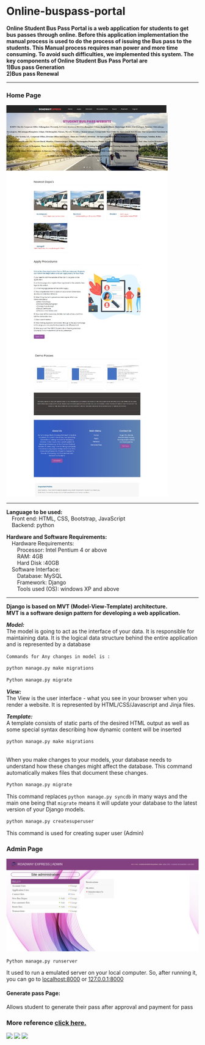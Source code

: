 # Online-buspass-portal
  
<b>Online Student Bus Pass Portal is a web application for students to get bus passes through online. 
Before this application implementation the manual process is used to do the process of issuing the Bus pass to the students. This Manual process requires man power and more time consuming. To avoid such difficulties, we implemented this system.
The key components of Online Student Bus Pass Portal are <br>
 1)Bus pass Generation  <br>
 2)Bus pass Renewal</b>
 <hr>
 
 <b><h3>Home Page</h3></b>
 
 ![](screenshot/home.jpeg)
 
 <hr>
 <b>Language to be used:</b><br>
	&emsp;Front end: HTML, CSS, Bootstrap, JavaScript<br>
	&emsp;Backend: python<br>

 <b>Hardware and Software Requirements:</b><br>
	&emsp;Hardware Requirements: <br>
        	&emsp;&emsp;Processor: Intel Pentium 4 or above <br>
         	&emsp;&emsp;RAM: 4GB <br>
                &emsp;&emsp;Hard Disk :40GB <br>
	&emsp;Software Interface: <br>
                &emsp;&emsp;Database: MySQL <br>
                &emsp;&emsp;Framework: Django <br>
                &emsp;&emsp;Tools used (OS): windows XP and above
		
		
<hr>
<b>Django is based on MVT (Model-View-Template) architecture.<br> MVT is a software design pattern for developing a web application.</b>

<i><b>Model:</i></b><br> The model is going to act as the interface of your data. It is responsible for maintaining data. It is the logical data structure behind the entire application and is represented by a database

`Commands for Any changes in model is :`<br>
```diff
python manage.py make migrations
```
```diff
Python manage.py migrate
```
<i><b>View:</i></b><br> The View is the user interface - what you see in your browser when you render a website. It is represented by HTML/CSS/Javascript and Jinja files.

<i><b>Template:</i></b><br> A template consists of static parts of the desired HTML output as well as some special syntax describing how dynamic content will be inserted



```diff
python manage.py make migrations
```
<br>
When you make changes to your models, your database needs to understand how these changes might affect the database. This command automatically makes files that document these changes.<br>

```diff
Python manage.py migrate
```
This command replaces `python manage.py syncdb` in many ways and the main one being that `migrate` means it will update your database to the latest version of your Django models.

```diff
python manage.py createsuperuser
```

This command is used for creating super user (Admin)

<b><h3>Admin Page</h3></b>
![](screenshot/admin.jpeg)

```diff
Python manage.py runserver
```

It used to run a emulated server on your local computer. So, after running it, you can go to [localhost:8000](http://localhost:8000) or [127.0.0.1:8000](http://127.0.0.1:8000)

<b><h4>Generate pass Page:</h4></b>
Allows student to generate their pass after approval and payment for pass
<h3><b>More reference <a href="https://docs.djangoproject.com/en/3.2/" target="_blank" >click here.</a></b></h3>

<code><img width="15%" src="https://www.vectorlogo.zone/logos/djangoproject/djangoproject-ar21.svg"></code>
<code><img width="15%" src="https://www.vectorlogo.zone/logos/git-scm/git-scm-ar21.svg"></code>
<code><img width="15%" src="https://www.vectorlogo.zone/logos/mysql/mysql-ar21.svg"></code>
